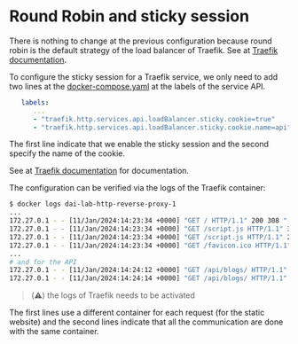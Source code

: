 # Round Robin and sticky session

There is nothing to change at the previous configuration because round robin is the default strategy of the load balancer of Traefik. See at [Traefik documentation](https://doc.traefik.io/traefik/routing/services/#load-balancing).

To configure the sticky session for a Traefik service, we only need to add two lines at the [docker-compose.yaml](../docker-compose.yaml) at the labels of the service API.

```yaml
   labels:
      ...
      - "traefik.http.services.api.loadBalancer.sticky.cookie=true"
      - "traefik.http.services.api.loadBalancer.sticky.cookie.name=api"
```

The first line indicate that we enable the sticky session and the second specify the name of the cookie.

See at [Traefik documentation](https://doc.traefik.io/traefik/routing/services/#sticky-sessions) for documentation.

The configuration can be verified via the logs of the Traefik container:

```bash
$ docker logs dai-lab-http-reverse-proxy-1
...
172.27.0.1 - - [11/Jan/2024:14:23:34 +0000] "GET / HTTP/1.1" 200 308 "-" "-" 1 "static@docker" "http://172.27.0.10:80" 0ms
172.27.0.1 - - [11/Jan/2024:14:23:34 +0000] "GET /script.js HTTP/1.1" 304 0 "-" "-" 2 "static@docker" "http://172.27.0.12:80" 0ms
172.27.0.1 - - [11/Jan/2024:14:23:34 +0000] "GET /script.js HTTP/1.1" 200 2717 "-" "-" 3 "static@docker" "http://172.27.0.8:80" 0ms
172.27.0.1 - - [11/Jan/2024:14:23:34 +0000] "GET /favicon.ico HTTP/1.1" 404 153 "-" "-" 4 "static@docker" "http://172.27.0.5:80" 1ms
...
# and for the API
172.27.0.1 - - [11/Jan/2024:14:24:12 +0000] "GET /api/blogs/ HTTP/1.1" 200 939 "-" "-" 5 "api@docker" "http://172.27.0.11:7000" 220ms
172.27.0.1 - - [11/Jan/2024:14:24:14 +0000] "GET /api/blogs/ HTTP/1.1" 200 939 "-" "-" 6 "api@docker" "http://172.27.0.11:7000" 6ms
```

> (⚠️) the logs of Traefik needs to be activated

The first lines use a different container for each request (for the static website) and the second lines indicate that all the communication are done with the same container.
